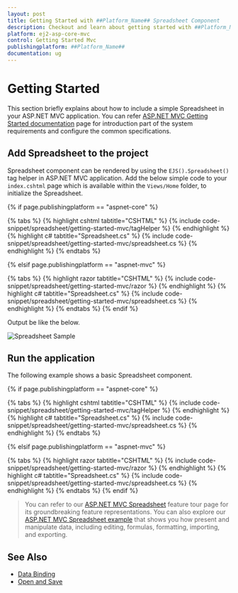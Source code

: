 ```yaml
---
layout: post
title: Getting Started with ##Platform_Name## Spreadsheet Component
description: Checkout and learn about getting started with ##Platform_Name## Spreadsheet component of Syncfusion, and more details.
platform: ej2-asp-core-mvc
control: Getting Started Mvc
publishingplatform: ##Platform_Name##
documentation: ug
---
```



# Getting Started

This section briefly explains about how to include a simple Spreadsheet in your ASP.NET MVC application. You can refer [ASP.NET MVC Getting Started documentation](https://ej2.syncfusion.com/aspnetmvc/documentation/getting-started) page for introduction part of the system requirements and configure the common specifications.

## Add Spreadsheet to the project

Spreadsheet component can be rendered by using the `EJS().Spreadsheet()` tag helper in ASP.NET MVC application. Add the below simple code to your `index.cshtml` page which is available within the `Views/Home` folder, to initialize the Spreadsheet.

{% if page.publishingplatform == "aspnet-core" %}

{% tabs %}
{% highlight cshtml tabtitle="CSHTML" %}
{% include code-snippet/spreadsheet/getting-started-mvc/tagHelper %}
{% endhighlight %}
{% highlight c# tabtitle="Spreadsheet.cs" %}
{% include code-snippet/spreadsheet/getting-started-mvc/spreadsheet.cs %}
{% endhighlight %}
{% endtabs %}

{% elsif page.publishingplatform == "aspnet-mvc" %}

{% tabs %}
{% highlight razor tabtitle="CSHTML" %}
{% include code-snippet/spreadsheet/getting-started-mvc/razor %}
{% endhighlight %}
{% highlight c# tabtitle="Spreadsheet.cs" %}
{% include code-snippet/spreadsheet/getting-started-mvc/spreadsheet.cs %}
{% endhighlight %}
{% endtabs %}
{% endif %}



Output be like the below.

![Spreadsheet Sample](images/spreadsheet.PNG)

## Run the application

The following example shows a basic Spreadsheet component.

{% if page.publishingplatform == "aspnet-core" %}

{% tabs %}
{% highlight cshtml tabtitle="CSHTML" %}
{% include code-snippet/spreadsheet/getting-started-mvc/tagHelper %}
{% endhighlight %}
{% highlight c# tabtitle="Spreadsheet.cs" %}
{% include code-snippet/spreadsheet/getting-started-mvc/spreadsheet.cs %}
{% endhighlight %}
{% endtabs %}

{% elsif page.publishingplatform == "aspnet-mvc" %}

{% tabs %}
{% highlight razor tabtitle="CSHTML" %}
{% include code-snippet/spreadsheet/getting-started-mvc/razor %}
{% endhighlight %}
{% highlight c# tabtitle="Spreadsheet.cs" %}
{% include code-snippet/spreadsheet/getting-started-mvc/spreadsheet.cs %}
{% endhighlight %}
{% endtabs %}
{% endif %}



> You can refer to our [ASP.NET MVC Spreadsheet](https://www.syncfusion.com/aspnet-mvc-ui-controls/spreadsheet) feature tour page for its groundbreaking feature representations. You can also explore our [ASP.NET MVC Spreadsheet example](https://ej2.syncfusion.com/aspnetmvc/Spreadsheet/DefaultFunctionalities#/material) that shows you how present and manipulate data, including editing, formulas, formatting, importing, and exporting.

## See Also

* [Data Binding](./data-binding)
* [Open and Save](./open-save)